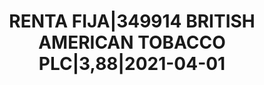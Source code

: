 ---
layout: asset
title: RENTA FIJA|349914 BRITISH AMERICAN TOBACCO PLC|3,88|2021-04-01
isin: PTBSSBOE0012
---